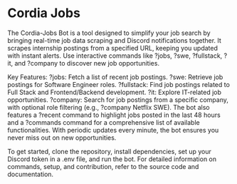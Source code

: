 # Cordia Jobs
The Cordia-Jobs Bot is a tool designed to simplify your job search by bringing real-time job data scraping and Discord notifications together. It scrapes internship postings from a specified URL, keeping you updated with instant alerts. Use interactive commands like ?jobs, ?swe, ?fullstack, ?it, and ?company to discover new job opportunities.

Key Features:
?jobs: Fetch a list of recent job postings.
?swe: Retrieve job postings for Software Engineer roles.
?fullstack: Find job postings related to Full Stack and Frontend/Backend development.
?it: Explore IT-related job opportunities.
?company: Search for job postings from a specific company, with optional role filtering (e.g., ?company Netflix SWE).
The bot also features a ?recent command to highlight jobs posted in the last 48 hours and a ?commands command for a comprehensive list of available functionalities. With periodic updates every minute, the bot ensures you never miss out on new opportunities.

To get started, clone the repository, install dependencies, set up your Discord token in a .env file, and run the bot. For detailed information on commands, setup, and contribution, refer to the source code and documentation. 
